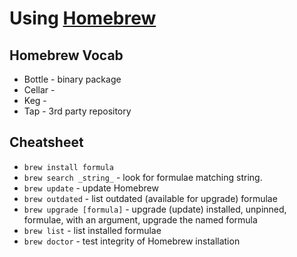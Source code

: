 # Using [Homebrew][]

[homebrew]: <https://brew.sh/>

## Homebrew Vocab

* Bottle - binary package
* Cellar -
* Keg - 
* Tap - 3rd party repository

## Cheatsheet

* `brew install formula`
* `brew search _string_` - look for formulae matching string.
* `brew update` - update Homebrew
* `brew outdated` - list outdated (available for upgrade) formulae
* `brew upgrade [formula]` - upgrade (update) installed, unpinned, formulae, with an argument, upgrade the named formula
* `brew list` - list installed formulae
* `brew doctor` - test integrity of Homebrew installation
